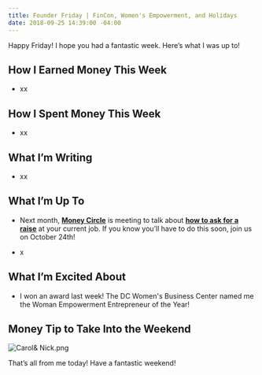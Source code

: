 ```yaml
---
title: Founder Friday | FinCon, Women's Empowerment, and Holidays
date: 2018-09-25 14:39:00 -04:00
---
```


Happy Friday! I hope you had a fantastic week. Here’s what I was up to!

## **How I Earned Money This Week**

* xx

## **How I Spent Money This Week**

* xx

## **What I’m Writing**

* xx

## **What I’m Up To**

* Next month, **[Money Circle](https://www.maggiegermano.com/moneycircle/)** is meeting to talk about **[how to ask for a raise](https://www.maggiegermano.com/events/how-to-ask-for-a-raise/)** at your current job. If you know you’ll have to do this soon, join us on October 24th!

* x

## **What I’m Excited About**

* I won an award last week! The DC Women's Business Center named me the Woman Empowerment Entrepreneur of the Year! 

## **Money Tip to Take Into the Weekend**

![Carol& Nick.png](/uploads/Carol&%20Nick.png)

That’s all from me today! Have a fantastic weekend!